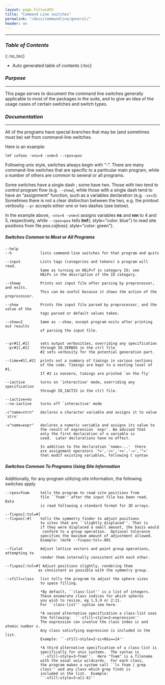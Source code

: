 ```yaml
---
layout: page-fullwidth
title: "Command Line switches"
permalink: "/docs/commandline/general/"
header: no
---
```


____________________________________________________________

### _Table of Contents_
{:.no_toc}
*  Auto generated table of contents
{:toc} 

### _Purpose_
_____________________________________________________________
This page serves to document the command line switches generally applicable to most of the packages in the suite, and to give an idea of the usage cases of certain switches and switch types.

### _Documentation_
_____________________________________________________________
All of the programs have special branches that may be (and sometimes must be) set from command-line switches.

Here is an example:

    lmf cafeas -vns=4 -vnm=5 --rpos=pos 

Following unix style, switches always begin with “-”. There are many command-line switches that are specific to a particular main program, while a number of others are common to several or all programs.

Some switches have a single dash ; some have two. Those with two tend to control program flow (e.g. `--show`), while those with a single dash tend to have an “assignment” function, such as a variables declaration (e.g. `-vx=3`). Sometimes there is not a clear distinction between the two, e.g. the printout verbosity `--pr` accepts either one or two dashes (see below).

In the example above, `-vns=4 -vnm=5` assigns variables **ns** and **nm** to 4 and 5, respectively, while `--rpos=pos` tells **lmf**{: style="color: blue"} to read site positions from file 
_pos.cafeas_{: style="color: green"}.


##### _Switches Common to Most or All Programs_

    --help
    --h             lists command-line switches for that program and quits
    
    --input         Lists tags (categories and tokens) a program will read. 
                    Same as turning on HELP=T in category IO; see
                    HELP= in the description of the IO category.
	
    --showp         Prints out input file after parsing by preprocessor, and exits.
                    This can be useful because it shows the action of the preprocessor.

    --show          Prints the input file parsed by preprocessor, and the value of the 
                    tags parsed or default values taken.
			
    --show=2        Same as --show, except program exits after printing out results
                    of parsing the input file.


    --pr#1[,#2]     sets output verbosities, overriding any specification
     -pr#1[,#2]     through IO_VERBOS in the ctrl file
                    #2 sets verbosity for the potential generation part.

    --time=#1[,#2]  prints out a summary of timings in various sections
                    of the code. Timings are kept to a nesting level of #1.  
                    If #2 is nonzero, timings are printed `on the fly'
					
    --iactive       turns on `interactive' mode, overriding any specification
                    through IO_IACTIV in the ctrl file.
					
    --iactive=no    
    --no-iactive    turns off `interactive' mode
					
    -c"name=strn"   declares a character variable and assigns it to value `strn'
					
    -v"name=expr"   declares a numeric variable and assigns its value to
                    the result of expression `expr'. Be advised that
                    only the first declaration of a variable is
                    used.  Later declarations have no effect.  

                    In addition to the declaration `name=...'  there
                    are assignment operators `*=','/=','+=','-=','^=' 
                    that modif existing variables, following C syntax

##### _Switches Common To Programs Using Site Information_
Additionally, for any program utilizing site information, the following switches apply

    --rpos=fnam     tells the program to read site positions from
                    file ``fnam'' after the input file has been read.  Data
                    is read following a standard format for 2D arrays.
					
    --fixpos[:tol=#]
    --fixpos[:#]    tells the symmetry finder to adjust positions
                    to sites that are ``slightly displaced''. That is
                    if they were displaced a small amount, the basis would
                     conform to a group operation.  Optional tolerance
                    specifies the maximum amount of adjustment allowed.
                    Example: lmchk --fixpos:tol=.001
				   
    --fixlat        Adjust lattice vectors and point group operations, attempting to
                    render them internally consistent with each other.

    --fixpos[:tol=#] Adjust positions slightly, rendering them
                   as consistent as possible with the symmetry group.

    --sfill=class   list tells the program to adjust the sphere sizes
                    to space filling.
					
                    *By default, ``class-list'' is a list of integers.
                    These enumerate class indices for which spheres
                    you wish to resize, eg 1,5,9 or 2:11.
                    For ``class-list'' syntax see here.
					
                    *A second alternative specification a class-list uses
                    the following:  ``-sfill~style=2~expression''
                    The expression can involve the class index ic and atomic number z.
                    Any class satisfying expression is included in the list.
                    Example: ``-sfill~style=2~ic<6&z==14''
					
                    *A third alternative specification of a class-list is
                    specifically for unix systems.  The syntax is
                    ``-sfill~style=3~fnam''.  Here "fnam" is a filename
                    with the usual unix wildcards.  For each class,
                    the program makes a system call ``ls fnam | grep
                    class'' and any class which grep finds is
                    included in the list.  Example:
                    ``-sfill~style=3~a[1-6]''
